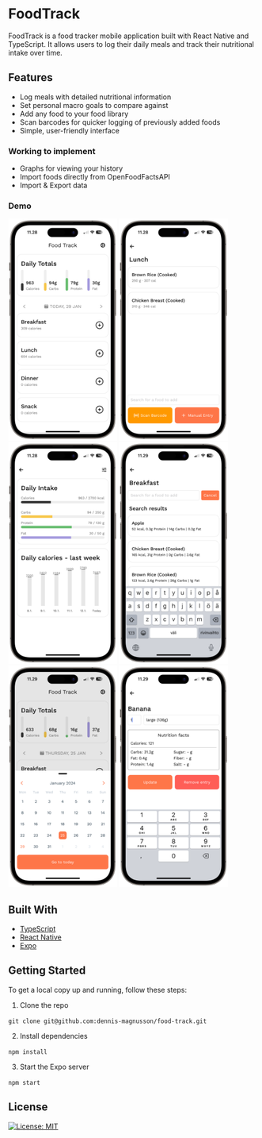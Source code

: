 # FoodTrack

FoodTrack is a food tracker mobile application built with React Native and TypeScript. It allows users to log their daily meals and track their nutritional intake over time.

## Features

- Log meals with detailed nutritional information
- Set personal macro goals to compare against
- Add any food to your food library
- Scan barcodes for quicker logging of previously added foods
- Simple, user-friendly interface

### Working to implement

- Graphs for viewing your history
- Import foods directly from OpenFoodFactsAPI
- Import & Export data

### Demo

<p float="left">
  <img src="mockups/IMG_0306-portrait.png" width="220" />
  <img src="mockups/IMG_0307-portrait.png" width="220" /> 
  <img src="mockups/IMG_0308-portrait.png" width="220" />
  <img src="mockups/IMG_0309-portrait.png" width="220" />
  <img src="mockups/IMG_0310-portrait.png" width="220" />
  <img src="mockups/IMG_0311-portrait.png" width="220" />
</p>

## Built With

- [TypeScript](https://www.typescriptlang.org/)
- [React Native](https://reactnative.dev/)
- [Expo](https://expo.dev/)

## Getting Started

To get a local copy up and running, follow these steps:

1. Clone the repo

`git clone git@github.com:dennis-magnusson/food-track.git`

2. Install dependencies

`npm install`

3. Start the Expo server

`npm start`

## License

[![License: MIT](https://img.shields.io/badge/License-MIT-yellow.svg)](https://opensource.org/licenses/MIT)
